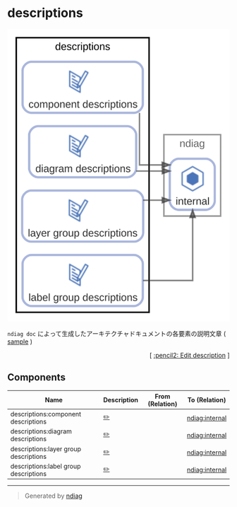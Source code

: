 # descriptions

![diagram](node-descriptions.svg)

`ndiag doc` によって生成したアーキテクチャドキュメントの各要素の説明文章 ( [sample](/sample/input/ndiag.descriptions) )


<p align="right">
  [ <a href="../ndiag.descriptions.ja/_node-descriptions.md">:pencil2: Edit description</a> ]
<p>

## Components

| Name | Description | From (Relation) | To (Relation) |
| --- | --- | --- | --- |
| descriptions:component descriptions |  <a href="../ndiag.descriptions.ja/_component-descriptions_component_descriptions.md">:pencil2:</a> |  | [ndiag:internal](node-ndiag.md) |
| descriptions:diagram descriptions |  <a href="../ndiag.descriptions.ja/_component-descriptions_diagram_descriptions.md">:pencil2:</a> |  | [ndiag:internal](node-ndiag.md) |
| descriptions:layer group descriptions |  <a href="../ndiag.descriptions.ja/_component-descriptions_layer_group_descriptions.md">:pencil2:</a> |  | [ndiag:internal](node-ndiag.md) |
| descriptions:label group descriptions |  <a href="../ndiag.descriptions.ja/_component-descriptions_label_group_descriptions.md">:pencil2:</a> |  | [ndiag:internal](node-ndiag.md) |


---

> Generated by [ndiag](https://github.com/k1LoW/ndiag)
